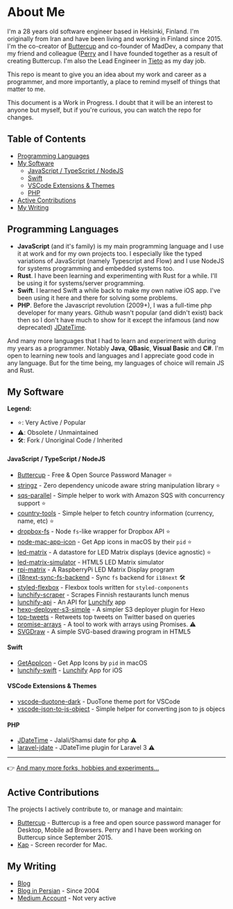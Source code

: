 # About Me

I'm a 28 years old software engineer based in Helsinki, Finland. I'm originally from Iran and have been living and working in Finland since 2015. I'm the co-creator of [Buttercup](https://buttercup.pw) and co-founder of MadDev, a company that my friend and colleague ([Perry](https://perrymitchell.net) and I have founded together as a result of creating Buttercup. I'm also the Lead Engineer in [Tieto](https://www.tieto.com/) as my day job.

This repo is meant to give you an idea about my work and career as a programmer, and more importantly, a place to remind myself of things that matter to me.

This document is a Work in Progress. I doubt that it will be an interest to anyone but myself, but if you're curious, you can watch the repo for changes.

## Table of Contents

* [Programming Languages](#programming-languages)
* [My Software](#my-software)
  * [JavaScript / TypeScript / NodeJS](#javascript--typescript--nodejs)
  * [Swift](#swift)
  * [VSCode Extensions &amp; Themes](#vscode-extensions--themes)
  * [PHP](#php)
* [Active Contributions](#active-contributions)
* [My Writing](#my-writing)

## Programming Languages

* **JavaScript** (and it's family) is my main programming language and I use it at work and for my own projects too. I especially like the typed variations of JavaScript (namely Typescript and Flow) and I use NodeJS for systems programming and embedded systems too.
* **Rust**. I have been learning and experimenting with Rust for a while. I'll be using it for systems/server programming.
* **Swift**. I learned Swift a while back to make my own native iOS app. I've been using it here and there for solving some problems.
* **PHP**. Before the Javascript revolution (2009+), I was a full-time php developer for many years. Github wasn't popular (and didn't exist) back then so I don't have much to show for it except the infamous (and now deprecated) [JDateTime](https://github.com/sallar/jDateTime).

And many more languages that I had to learn and experiment with during my years as a programmer. Notably **Java**, **QBasic**, **Visual Basic** and **C#**. I'm open to learning new tools and languages and I appreciate good code in any language. But for the time being, my languages of choice will remain JS and Rust.

## My Software

**Legend:**

* ⭐️: Very Active / Popular
* ⚠️: Obsolete / Unmaintained
* 🛠: Fork / Unoriginal Code / Inherited

#### JavaScript / TypeScript / NodeJS

* [Buttercup](https://github.com/buttercup/buttercup-desktop) - Free & Open Source Password Manager ⭐️
* [stringz](https://github.com/sallar/stringz) - Zero dependency unicode aware string manipulation library ⭐️
* [sqs-parallel](https://github.com/sallar/sqs-parallel) - Simple helper to work with Amazon SQS with concurrency support ⭐️
* [country-tools](https://github.com/sallar/country-tools) - Simple helper to fetch country information (currency, name, etc) ⭐️
* [dropbox-fs](https://github.com/sallar/dropbox-fs) - Node `fs`-like wrapper for Dropbox API ⭐️
* [node-mac-app-icon](https://github.com/sallar/node-mac-app-icon) - Get App icons in macOS by their `pid` ⭐️
* [led-matrix](https://github.com/sallar/led-matrix) - A datastore for LED Matrix displays (device agnostic) ⭐️
* [led-matrix-simulator](https://github.com/sallar/led-matrix-simulator) - HTML5 LED Matrix simulator
* [rpi-matrix](https://github.com/sallar/rpi-matrix) - A RaspberryPi LED Matrix Display program
* [i18next-sync-fs-backend](https://github.com/sallar/i18next-sync-fs-backend) - Sync `fs` backend for `i18next` 🛠
* [styled-flexbox](https://github.com/sallar/styled-flexbox) - Flexbox tools written for `styled-components`
* [lunchify-scraper](https://github.com/sallar/lunchify-scraper) - Scrapes Finnish restaurants lunch menus
* [lunchify-api](https://github.com/sallar/lunchify-api) - An API for [Lunchify](https://lunchify.fi) app
* [hexo-deployer-s3-simple](https://github.com/sallar/hexo-deployer-s3-simple) - A simpler S3 deployer plugin for Hexo
* [top-tweets](https://github.com/sallar/top-tweets) - Retweets top tweets on Twitter based on queries
* [promise-arrays](https://github.com/sallar/promise-arrays) - A tool to work with arrays using Promises. ⚠️
* [SVGDraw](https://github.com/sallar/SVGDraw) - A simple SVG-based drawing program in HTML5

#### Swift

* [GetAppIcon](https://github.com/sallar/GetAppIcon) - Get App Icons by `pid` in macOS
* [lunchify-swift](https://github.com/sallar/lunchify-swift) - [Lunchify](https://lunchify.fi) App for iOS

#### VSCode Extensions & Themes

* [vscode-duotone-dark](https://github.com/sallar/vscode-duotone-dark) - DuoTone theme port for VSCode
* [vscode-json-to-js-object](https://github.com/sallar/vscode-json-to-js-object) - Simple helper for converting json to js objecs

#### PHP

* [JDateTime](https://github.com/sallar/JDateTime) - Jalali/Shamsi date for php ⚠️
* [laravel-jdate](https://github.com/sallar/laravel-jdate) - JDateTime plugin for Laravel 3 ⚠️

---

👉 [And many more forks, hobbies and experiments...](https://github.com/sallar?tab=repositories)

## Active Contributions

The projects I actively contribute to, or manage and maintain:

* [Buttercup](https://github.com/buttercup) - Buttercup is a free and open source password manager for Desktop, Mobile ad Browsers. Perry and I have been working on Buttercup since September 2015.
* [Kap](https://github.com/wulkano/kap) - Screen recorder for Mac. 

## My Writing

* [Blog](https://sallar.me)
* [Blog in Persian](https://sallar.me/farsi) - Since 2004
* [Medium Account](https://medium.com/@sallar) - Not very active
